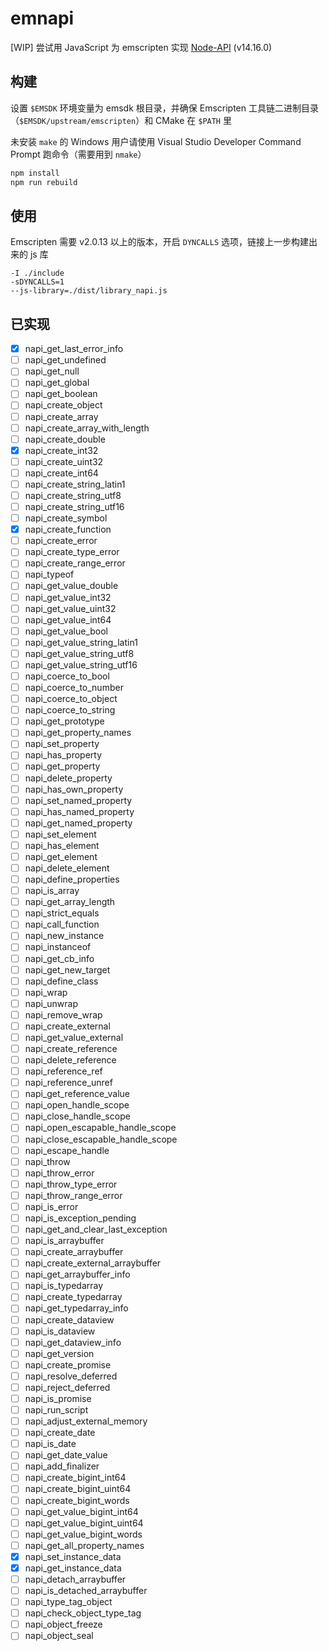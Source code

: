# emnapi

[WIP] 尝试用 JavaScript 为 emscripten 实现 [Node-API](https://nodejs.org/dist/latest-v14.x/docs/api/n-api.html) (v14.16.0)

## 构建

设置 `$EMSDK` 环境变量为 emsdk 根目录，并确保 Emscripten 工具链二进制目录（`$EMSDK/upstream/emscripten`）和 CMake 在 `$PATH` 里

未安装 `make` 的 Windows 用户请使用 Visual Studio Developer Command Prompt 跑命令（需要用到 `nmake`）

```bash
npm install
npm run rebuild
```

## 使用

Emscripten 需要 v2.0.13 以上的版本，开启 `DYNCALLS` 选项，链接上一步构建出来的 js 库

```
-I ./include
-sDYNCALLS=1
--js-library=./dist/library_napi.js
```

## 已实现

- [x] napi_get_last_error_info
- [ ] napi_get_undefined
- [ ] napi_get_null
- [ ] napi_get_global
- [ ] napi_get_boolean
- [ ] napi_create_object
- [ ] napi_create_array
- [ ] napi_create_array_with_length
- [ ] napi_create_double
- [x] napi_create_int32
- [ ] napi_create_uint32
- [ ] napi_create_int64
- [ ] napi_create_string_latin1
- [ ] napi_create_string_utf8
- [ ] napi_create_string_utf16
- [ ] napi_create_symbol
- [x] napi_create_function
- [ ] napi_create_error
- [ ] napi_create_type_error
- [ ] napi_create_range_error
- [ ] napi_typeof
- [ ] napi_get_value_double
- [ ] napi_get_value_int32
- [ ] napi_get_value_uint32
- [ ] napi_get_value_int64
- [ ] napi_get_value_bool
- [ ] napi_get_value_string_latin1
- [ ] napi_get_value_string_utf8
- [ ] napi_get_value_string_utf16
- [ ] napi_coerce_to_bool
- [ ] napi_coerce_to_number
- [ ] napi_coerce_to_object
- [ ] napi_coerce_to_string
- [ ] napi_get_prototype
- [ ] napi_get_property_names
- [ ] napi_set_property
- [ ] napi_has_property
- [ ] napi_get_property
- [ ] napi_delete_property
- [ ] napi_has_own_property
- [ ] napi_set_named_property
- [ ] napi_has_named_property
- [ ] napi_get_named_property
- [ ] napi_set_element
- [ ] napi_has_element
- [ ] napi_get_element
- [ ] napi_delete_element
- [ ] napi_define_properties
- [ ] napi_is_array
- [ ] napi_get_array_length
- [ ] napi_strict_equals
- [ ] napi_call_function
- [ ] napi_new_instance
- [ ] napi_instanceof
- [ ] napi_get_cb_info
- [ ] napi_get_new_target
- [ ] napi_define_class
- [ ] napi_wrap
- [ ] napi_unwrap
- [ ] napi_remove_wrap
- [ ] napi_create_external
- [ ] napi_get_value_external
- [ ] napi_create_reference
- [ ] napi_delete_reference
- [ ] napi_reference_ref
- [ ] napi_reference_unref
- [ ] napi_get_reference_value
- [ ] napi_open_handle_scope
- [ ] napi_close_handle_scope
- [ ] napi_open_escapable_handle_scope
- [ ] napi_close_escapable_handle_scope
- [ ] napi_escape_handle
- [ ] napi_throw
- [ ] napi_throw_error
- [ ] napi_throw_type_error
- [ ] napi_throw_range_error
- [ ] napi_is_error
- [ ] napi_is_exception_pending
- [ ] napi_get_and_clear_last_exception
- [ ] napi_is_arraybuffer
- [ ] napi_create_arraybuffer
- [ ] napi_create_external_arraybuffer
- [ ] napi_get_arraybuffer_info
- [ ] napi_is_typedarray
- [ ] napi_create_typedarray
- [ ] napi_get_typedarray_info
- [ ] napi_create_dataview
- [ ] napi_is_dataview
- [ ] napi_get_dataview_info
- [ ] napi_get_version
- [ ] napi_create_promise
- [ ] napi_resolve_deferred
- [ ] napi_reject_deferred
- [ ] napi_is_promise
- [ ] napi_run_script
- [ ] napi_adjust_external_memory
- [ ] napi_create_date
- [ ] napi_is_date
- [ ] napi_get_date_value
- [ ] napi_add_finalizer
- [ ] napi_create_bigint_int64
- [ ] napi_create_bigint_uint64
- [ ] napi_create_bigint_words
- [ ] napi_get_value_bigint_int64
- [ ] napi_get_value_bigint_uint64
- [ ] napi_get_value_bigint_words
- [ ] napi_get_all_property_names
- [x] napi_set_instance_data
- [x] napi_get_instance_data
- [ ] napi_detach_arraybuffer
- [ ] napi_is_detached_arraybuffer
- [ ] napi_type_tag_object
- [ ] napi_check_object_type_tag
- [ ] napi_object_freeze
- [ ] napi_object_seal
